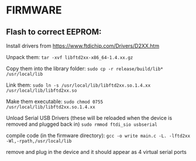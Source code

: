 # FIRMWARE

## Flash to correct EEPROM:
Install drivers from https://www.ftdichip.com/Drivers/D2XX.htm 

Unpack them:
```tar -xvf libftd2xx-x86_64-1.4.xx.gz```


Copy them into the library folder:
```sudo cp -r release/build/lib* /usr/local/lib```


Link them:
```sudo ln -s /usr/local/lib/libftd2xx.so.1.4.xx /usr/local/lib/libftd2xx.so```


Make them executable:
```sudo chmod 0755 /usr/local/lib/libftd2xx.so.1.4.xx```


Unload Serial USB Drivers (these will be reloaded when the device is removed and plugged back in)
```sudo rmmod ftdi_sio usbserial ```


compile code (in the firmware directory):
```gcc -o write main.c -L. -lftd2xx -Wl,-rpath,/usr/local/lib```


remove and plug in the device and it should appear as 4 virtual serial ports
